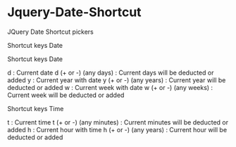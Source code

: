 # Jquery-Date-Shortcut
JQuery Date Shortcut pickers

Shortcut keys Date

Shortcut keys Date

d : Current date d (+ or -) (any days) : Current days will be deducted or added 
y : Current year with date y (+ or -) (any years) : Current year will be deducted or added 
w : Current week with date w (+ or -) (any weeks) : Current week will be deducted or added

Shortcut keys Time

t : Current time t (+ or -) (any minutes) : Current minutes will be deducted or added 
h : Current hour with time h (+ or -) (any years) : Current hour will be deducted or added
